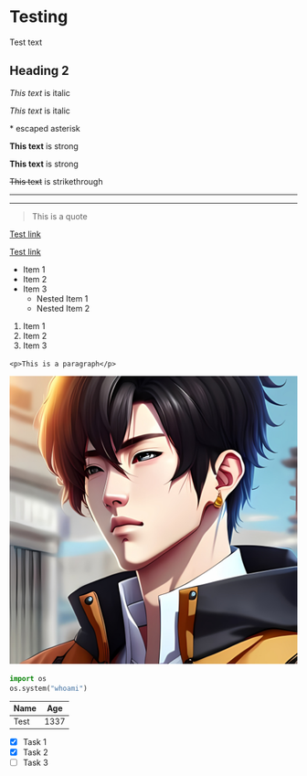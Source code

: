 <!-- ---
title: Testing Post
date: 2023-04-17 23:30:30 +07:00
categories: [testing]
tags: [test]
--- -->

# Testing
Test text
## Heading 2
*This text* is italic

_This text_ is italic

\* escaped asterisk

**This text** is strong

__This text__ is strong

~~This text~~ is strikethrough

---

___

<!-- Blockquote -->
> This is a quote

<!-- Links -->
[Test link](https://google.com)

[Test link](https://google.com "test link")

<!-- UL -->
* Item 1
* Item 2
* Item 3
    * Nested Item 1
    * Nested Item 2

<!-- OL -->
1. Item 1
2. Item 2
3. Item 3

<!-- Inline Code Block -->

`<p>This is a paragraph</p>`

<!-- Images -->
![404Gh0st](/assets/gh0stavatar.jpg)

<!-- Github Markdown -->

<!-- Code Blocks -->
```python
import os
os.system("whoami")
```

<!-- Tables -->
| Name  | Age   |
| ----- | ----- |
| Test  | 1337  |

<!-- Task lists -->
* [x] Task 1
* [x] Task 2
* [ ] Task 3 